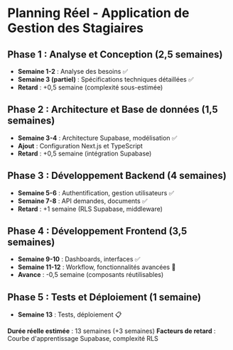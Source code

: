 
# Planning Réel - Application de Gestion des Stagiaires

## Phase 1 : Analyse et Conception (2,5 semaines)
- **Semaine 1-2** : Analyse des besoins ✅
- **Semaine 3 (partiel)** : Spécifications techniques détaillées ✅
- **Retard** : +0,5 semaine (complexité sous-estimée)

## Phase 2 : Architecture et Base de données (1,5 semaines)
- **Semaine 3-4** : Architecture Supabase, modélisation ✅
- **Ajout** : Configuration Next.js et TypeScript
- **Retard** : +0,5 semaine (intégration Supabase)

## Phase 3 : Développement Backend (4 semaines)
- **Semaine 5-6** : Authentification, gestion utilisateurs ✅
- **Semaine 7-8** : API demandes, documents ✅
- **Retard** : +1 semaine (RLS Supabase, middleware)

## Phase 4 : Développement Frontend (3,5 semaines)
- **Semaine 9-10** : Dashboards, interfaces ✅
- **Semaine 11-12** : Workflow, fonctionnalités avancées 🔄
- **Avance** : -0,5 semaine (composants réutilisables)

## Phase 5 : Tests et Déploiement (1 semaine)
- **Semaine 13** : Tests, déploiement 📋

**Durée réelle estimée** : 13 semaines (+3 semaines)
**Facteurs de retard** : Courbe d'apprentissage Supabase, complexité RLS
